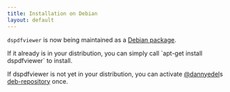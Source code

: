 ```yaml
---
title: Installation on Debian
layout: default
---
```


`dspdfviewer` is now being maintained as a [Debian package].

[Debian package]: https://tracker.debian.org/pkg/dspdfviewer

<span class="root">
If it already is in your distribution, you can simply call
`apt-get install dspdfviewer` to install.
</span>


If dspdfviewer is not yet in your distribution, you can activate [@dannyedel]s
[deb-repository] once.

[deb-repository]: /installation/deb-repository.html
[@dannyedel]: https://github.com/dannyedel
